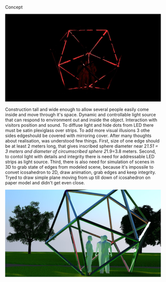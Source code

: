 Concept

![Concept 3D model](../project_images/concept_model1.jpg?raw=true "Concept 3D model")

Construction tall and wide enough to allow several people easily come inside and move through it's space. Dynamic and controllable light source that can respond to environment out and inside the object. Interaction with visitors position and sound. To diffuse light and hide dots from LED there must be satin plexiglass over strips. To add more visual illusions 3 othe sides edgeshould be covered with mirroring cover. After many  thoughts about realisation, was understood few things. First, size of one edge should be at least 2 meters long, that gives inscribed sphere diameter near 2*1.51 = 3 meters and diameter of circumscribed sphere 2*1.9=3.8 meters. Second, to contol light with details and integrity there is need for addressable LED strips as light source. Third, there is also need for simulation of scenes in 3D to grab state of edges from modeled scene, because it's impossile to convet icosahedron to 2D, draw animation, grab edges and keep integrity. Tryed to draw simple plane moving from up till down of icosahedron on paper model and didn't get even close.

![Concept 3D model in daylight](../project_images/concept_model2.jpg?raw=true "Concept 3D model in daylight")
